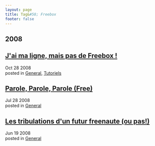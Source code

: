 ```yaml
---
layout: page
title: Tag&#58; Freebox
footer: false
---
```


<div id="blog-archives" class="category">
<h2>2008</h2>

<article>
<h1><a href="/2008/10/28/jai-ma-ligne-mais-pas-de-freebox/index.html">J'ai ma ligne, mais pas de Freebox !</a></h1>
<time datetime="2008-10-28T00:00:00-06:00" pubdate><span class='month'>Oct</span> <span class='day'>28</span> <span class='year'>2008</span></time>
<footer>
<span class="categories">posted in 
<a href='/categories/general/'>General</a>, <a href='/categories/tutoriels/'>Tutoriels</a></span>
</footer>
</article>

<article>
<h1><a href="/2008/07/28/parole-parole-parole-free/index.html">Parole, Parole, Parole (Free)</a></h1>
<time datetime="2008-07-28T00:00:00-06:00" pubdate><span class='month'>Jul</span> <span class='day'>28</span> <span class='year'>2008</span></time>
<footer>
<span class="categories">posted in 
<a href='/categories/general/'>General</a></span>
</footer>
</article>

<article>
<h1><a href="/2008/06/19/les-tribulations-dun-futur-freenaute-ou-pas/index.html">Les tribulations d'un futur freenaute (ou pas!)</a></h1>
<time datetime="2008-06-19T00:00:00-06:00" pubdate><span class='month'>Jun</span> <span class='day'>19</span> <span class='year'>2008</span></time>
<footer>
<span class="categories">posted in 
<a href='/categories/general/'>General</a></span>
</footer>
</article>
</div>
